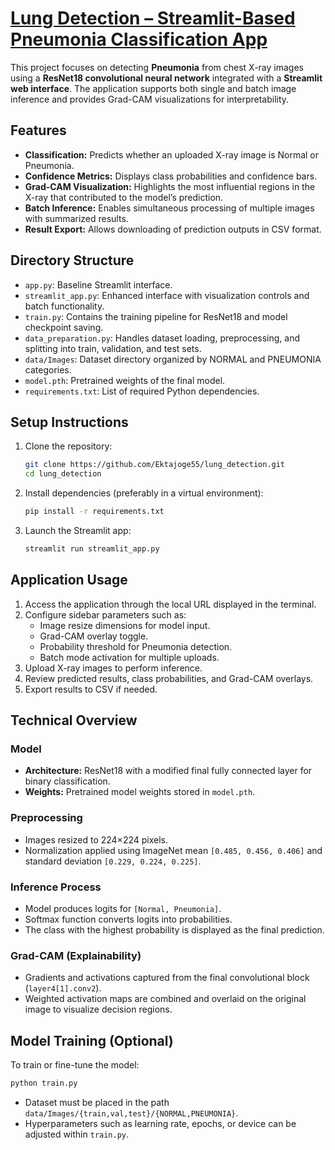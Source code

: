 # [Lung Detection – Streamlit-Based Pneumonia Classification App](https://infosys-project-awctidx2cpngvabdrxdq8k.streamlit.app/)

This project focuses on detecting **Pneumonia** from chest X-ray images using a **ResNet18 convolutional neural network** integrated with a **Streamlit web interface**. The application supports both single and batch image inference and provides Grad-CAM visualizations for interpretability.

## Features
- **Classification:** Predicts whether an uploaded X-ray image is Normal or Pneumonia.
- **Confidence Metrics:** Displays class probabilities and confidence bars.
- **Grad-CAM Visualization:** Highlights the most influential regions in the X-ray that contributed to the model’s prediction.
- **Batch Inference:** Enables simultaneous processing of multiple images with summarized results.
- **Result Export:** Allows downloading of prediction outputs in CSV format.

## Directory Structure
- `app.py`: Baseline Streamlit interface.
- `streamlit_app.py`: Enhanced interface with visualization controls and batch functionality.
- `train.py`: Contains the training pipeline for ResNet18 and model checkpoint saving.
- `data_preparation.py`: Handles dataset loading, preprocessing, and splitting into train, validation, and test sets.
- `data/Images`: Dataset directory organized by NORMAL and PNEUMONIA categories.
- `model.pth`: Pretrained weights of the final model.
- `requirements.txt`: List of required Python dependencies.

## Setup Instructions
1. Clone the repository:
   ```bash
   git clone https://github.com/Ektajoge55/lung_detection.git
   cd lung_detection
   ```
2. Install dependencies (preferably in a virtual environment):
   ```bash
   pip install -r requirements.txt
   ```
3. Launch the Streamlit app:
   ```bash
   streamlit run streamlit_app.py
   ```

## Application Usage
1. Access the application through the local URL displayed in the terminal.
2. Configure sidebar parameters such as:
   - Image resize dimensions for model input.
   - Grad-CAM overlay toggle.
   - Probability threshold for Pneumonia detection.
   - Batch mode activation for multiple uploads.
3. Upload X-ray images to perform inference.
4. Review predicted results, class probabilities, and Grad-CAM overlays.
5. Export results to CSV if needed.

## Technical Overview
### Model
- **Architecture:** ResNet18 with a modified final fully connected layer for binary classification.
- **Weights:** Pretrained model weights stored in `model.pth`.

### Preprocessing
- Images resized to 224×224 pixels.
- Normalization applied using ImageNet mean `[0.485, 0.456, 0.406]` and standard deviation `[0.229, 0.224, 0.225]`.

### Inference Process
- Model produces logits for `[Normal, Pneumonia]`.
- Softmax function converts logits into probabilities.
- The class with the highest probability is displayed as the final prediction.

### Grad-CAM (Explainability)
- Gradients and activations captured from the final convolutional block (`layer4[1].conv2`).
- Weighted activation maps are combined and overlaid on the original image to visualize decision regions.

## Model Training (Optional)
To train or fine-tune the model:
```bash
python train.py
```
- Dataset must be placed in the path `data/Images/{train,val,test}/{NORMAL,PNEUMONIA}`.
- Hyperparameters such as learning rate, epochs, or device can be adjusted within `train.py`.



